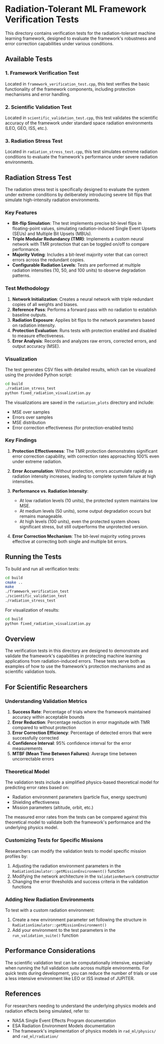 # Radiation-Tolerant ML Framework Verification Tests

This directory contains verification tests for the radiation-tolerant machine learning framework, designed to evaluate the framework's robustness and error correction capabilities under various conditions.

## Available Tests

### 1. Framework Verification Test
Located in `framework_verification_test.cpp`, this test verifies the basic functionality of the framework components, including protection mechanisms and error handling.

### 2. Scientific Validation Test
Located in `scientific_validation_test.cpp`, this test validates the scientific accuracy of the framework under standard space radiation environments (LEO, GEO, ISS, etc.).

### 3. Radiation Stress Test
Located in `radiation_stress_test.cpp`, this test simulates extreme radiation conditions to evaluate the framework's performance under severe radiation environments.

## Radiation Stress Test

The radiation stress test is specifically designed to evaluate the system under extreme conditions by deliberately introducing severe bit flips that simulate high-intensity radiation environments.

### Key Features

- **Bit-flip Simulation**: The test implements precise bit-level flips in floating-point values, simulating radiation-induced Single Event Upsets (SEUs) and Multiple Bit Upsets (MBUs).
- **Triple Modular Redundancy (TMR)**: Implements a custom neural network with TMR protection that can be toggled on/off to compare performance.
- **Majority Voting**: Includes a bit-level majority voter that can correct errors across the redundant copies.
- **Configurable Radiation Levels**: Tests are performed at multiple radiation intensities (10, 50, and 100 units) to observe degradation patterns.

### Test Methodology

1. **Network Initialization**: Creates a neural network with triple redundant copies of all weights and biases.
2. **Reference Pass**: Performs a forward pass with no radiation to establish baseline outputs.
3. **Radiation Exposure**: Applies bit flips to the network parameters based on radiation intensity.
4. **Protection Evaluation**: Runs tests with protection enabled and disabled to measure effectiveness.
5. **Error Analysis**: Records and analyzes raw errors, corrected errors, and output accuracy (MSE).

### Visualization

The test generates CSV files with detailed results, which can be visualized using the provided Python script:

```bash
cd build
./radiation_stress_test
python fixed_radiation_visualization.py
```

The visualizations are saved in the `radiation_plots` directory and include:
- MSE over samples
- Errors over samples
- MSE distribution
- Error correction effectiveness (for protection-enabled tests)

### Key Findings

1. **Protection Effectiveness**: The TMR protection demonstrates significant error correction capability, with correction rates approaching 100% even under extreme radiation.

2. **Error Accumulation**: Without protection, errors accumulate rapidly as radiation intensity increases, leading to complete system failure at high intensities.

3. **Performance vs. Radiation Intensity**:
   - At low radiation levels (10 units), the protected system maintains low MSE.
   - At medium levels (50 units), some output degradation occurs but remains manageable.
   - At high levels (100 units), even the protected system shows significant stress, but still outperforms the unprotected version.

4. **Error Correction Mechanism**: The bit-level majority voting proves effective at correcting both single and multiple bit errors.

## Running the Tests

To build and run all verification tests:

```bash
cd build
cmake ..
make
./framework_verification_test
./scientific_validation_test
./radiation_stress_test
```

For visualization of results:

```bash
cd build
python fixed_radiation_visualization.py
```

## Overview

The verification tests in this directory are designed to demonstrate and validate the framework's capabilities in protecting machine learning applications from radiation-induced errors. These tests serve both as examples of how to use the framework's protection mechanisms and as scientific validation tools.

## For Scientific Researchers

### Understanding Validation Metrics

1. **Success Rate**: Percentage of trials where the framework maintained accuracy within acceptable bounds
2. **Error Reduction**: Percentage reduction in error magnitude with TMR compared to without protection
3. **Error Correction Efficiency**: Percentage of detected errors that were successfully corrected
4. **Confidence Interval**: 95% confidence interval for the error measurements
5. **MTBF (Mean Time Between Failures)**: Average time between uncorrectable errors

### Theoretical Model

The validation tests include a simplified physics-based theoretical model for predicting error rates based on:
- Radiation environment parameters (particle flux, energy spectrum)
- Shielding effectiveness
- Mission parameters (altitude, orbit, etc.)

The measured error rates from the tests can be compared against this theoretical model to validate both the framework's performance and the underlying physics model.

### Customizing Tests for Specific Missions

Researchers can modify the validation tests to model specific mission profiles by:
1. Adjusting the radiation environment parameters in the `RadiationSimulator::getMissionEnvironment()` function
2. Modifying the network architecture in the `ValidationNetwork` constructor
3. Changing the error thresholds and success criteria in the validation functions

### Adding New Radiation Environments

To test with a custom radiation environment:
1. Create a new environment parameter set following the structure in `RadiationSimulator::getMissionEnvironment()`
2. Add your environment to the test parameters in the `run_validation_suite()` function

## Performance Considerations

The scientific validation test can be computationally intensive, especially when running the full validation suite across multiple environments. For quick tests during development, you can reduce the number of trials or use a less intensive environment like LEO or ISS instead of JUPITER.

## References

For researchers needing to understand the underlying physics models and radiation effects being simulated, refer to:
- NASA Single Event Effects Program documentation
- ESA Radiation Environment Models documentation
- The framework's implementation of physics models in `rad_ml/physics/` and `rad_ml/radiation/` 